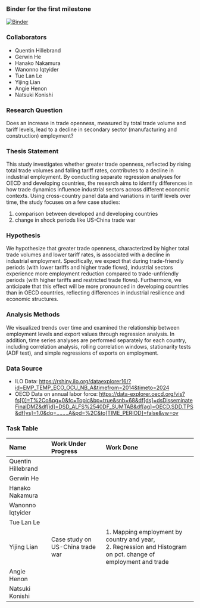### Binder for the first milestone

[![Binder](https://mybinder.org/badge_logo.svg)](https://mybinder.org/v2/gh/Gericko/graspp-25S-trade/HEAD?urlpath=%2Fdoc%2Ftree%2Fnotebooks%2Fmilestone_1.ipynb)


### Collaborators
- Quentin Hillebrand
- Gerwin He
- Hanako Nakamura
- Wanonno Iqtyider
- Tue Lan Le
- Yijing Lian
- Angie Henon
- Natsuki Konishi

### Research Question
Does an increase in trade openness, measured by total trade volume and tariff levels, lead to a decline in secondary sector (manufacturing and construction) employment? 

### Thesis Statement
This study investigates whether greater trade openness, reflected by rising total trade volumes and falling tariff rates, contributes to a decline in industrial employment. By conducting separate regression analyses for OECD and developing countries, the research aims to identify differences in how trade dynamics influence industrial sectors across different economic contexts. Using cross-country panel data and variations in tariff levels over time, the study focuses on a few case studies:
1. comparison between developed and developing countries
2. change in shock periods like US-China trade war

### Hypothesis
We hypothesize that greater trade openness, characterized by higher total trade volumes and lower tariff rates, is associated with a decline in industrial employment. Specifically, we expect that during trade-friendly periods (with lower tariffs and higher trade flows), industrial sectors experience more employment reduction compared to trade-unfriendly periods (with higher tariffs and restricted trade flows). Furthermore, we anticipate that this effect will be more pronounced in developing countries than in OECD countries, reflecting differences in industrial resilience and economic structures.

### Analysis Methods 
We visualized trends over time and examined the relationship between employment levels and export values through regression analysis. In addition, time series analyses are performed separately for each country, including correlation analysis, rolling correlation windows, stationarity tests (ADF test), and simple regressions of exports on employment.

### Data Source
- ILO Data: https://rshiny.ilo.org/dataexplorer16/?id=EMP_TEMP_ECO_OCU_NB_A&timefrom=2014&timeto=2024
- OECD Data on annual labor force: https://data-explorer.oecd.org/vis?fs[0]=T%2Co&pg=0&fc=Topic&bp=true&snb=68&df[ds]=dsDisseminateFinalDMZ&df[id]=DSD_ALFS%2540DF_SUMTAB&df[ag]=OECD.SDD.TPS&df[vs]=1.0&dq=........A&pd=%2C&to[TIME_PERIOD]=false&vw=ov

### Task Table
| Name               | Work Under Progress              | Work Done           |
|:------------|:-----------------|:---------------|
| Quentin Hillebrand |                                  |                     |
| Gerwin He          |                                  |                     |
| Hanako Nakamura    |                                  |                     |
| Wanonno Iqtyider   |                                  |                     |
| Tue Lan Le         |                                  |                     |
| Yijing Lian        | Case study on US-China trade war | 1. Mapping employment by country and year,<br>2. Regression and Histogram on pct. change of employment and trade|
| Angie Henon        |                                  |                     |
| Natsuki Konishi    |                                  |                     |